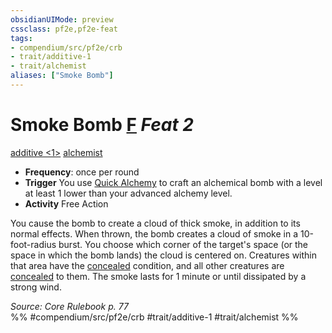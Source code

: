 ```yaml
---
obsidianUIMode: preview
cssclass: pf2e,pf2e-feat
tags:
- compendium/src/pf2e/crb
- trait/additive-1
- trait/alchemist
aliases: ["Smoke Bomb"]
---
```

# Smoke Bomb  [F](../../Rules/core-rulebook/chapter-9-playing-the-game.md#Actions "Free Action") *Feat 2*  
[additive <1>](../../Rules/traits/additive.md)  [alchemist](../../Rules/traits/alchemist.md)  

- **Frequency**: once per round
- **Trigger** You use [Quick Alchemy](../../Rules/actions/quick-alchemy.md) to craft an alchemical bomb with a level at least 1 lower than your advanced alchemy level.
- **Activity** Free Action

You cause the bomb to create a cloud of thick smoke, in addition to its normal effects. When thrown, the bomb creates a cloud of smoke in a 10-foot-radius burst. You choose which corner of the target's space (or the space in which the bomb lands) the cloud is centered on. Creatures within that area have the [concealed](../../Rules/conditions.md#Concealed) condition, and all other creatures are [concealed](../../Rules/conditions.md#Concealed) to them. The smoke lasts for 1 minute or until dissipated by a strong wind.

*Source: Core Rulebook p. 77*  
%% #compendium/src/pf2e/crb #trait/additive-1 #trait/alchemist %%